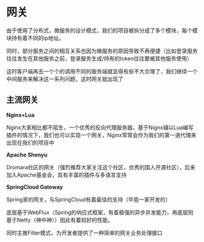 # 网关

由于使用了分布式，微服务的设计模式，我们的项目被拆分成了多个模块，每个模块持有着不同的ip地址。

同时，部分服务之间的相互关系也因为微服务的原因导致不再便捷（比如登录服务往往发生在其他服务之前，登录服务生成/持有的token往往要被其他服务使用）

这时客户端再去一个个的调用不同的服务端就显得有些不大合理了，我们继续一个中间服务来解决这一系列问题，这时网关就出现了

## 主流网关

**Nginx+Lua**

Nginx大家相比都不陌生，一个优秀的反向代理服务器，基于Nignx辅以Lua编写插件的情况下，我们也可以实现一个网关，Nginx常常会作为我们的第一道代理来出现在我们的项目中

**Apache Shenyu**

Dromara社区的网关（强烈推荐大家关注这个社区，优秀的国人开源社区），后来加入Apache基金会，具有丰富的插件与多语言支持

**SpringCloud Gateway**

Spring家的网关，与SpringCloud有着最佳的支持（毕竟一家开发的）

底层基于WebFlux（Spring的响应式框架，有着极强的异步并发能力，再底层则基于Netty（神中神））因此有着较好的性能。

同时主推Filter模式，为开发者提供了一种简单的网关业务处理接口